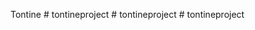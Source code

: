 Tontine
#   t o n t i n e p r o j e c t  
 #   t o n t i n e p r o j e c t  
 #   t o n t i n e p r o j e c t  
 